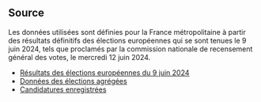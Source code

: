 ## Source

Les données utilisées sont définies pour la France métropolitaine à partir 
des résultats définitifs des élections européennes qui se sont tenues le 9 juin 2024, 
tels que proclamés par la commission nationale de recensement général des votes, le mercredi 12 juin 2024.

- [Résultats des élections européennes du 9 juin 2024](https://www.data.gouv.fr/fr/datasets/resultats-des-elections-europeennes-du-9-juin-2024/)
- [Données des élections agrégées](https://www.data.gouv.fr/fr/datasets/donnees-des-elections-agregees/)
- [Candidatures enregistrées](https://www.data.gouv.fr/fr/datasets/elections-europeennes-du-9-juin-2024-candidatures-enregistrees/)
